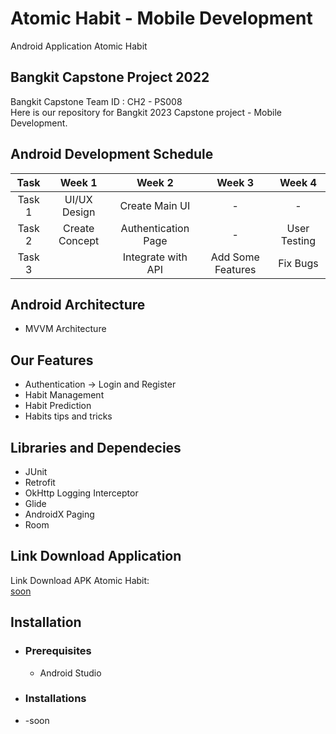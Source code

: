 # Atomic Habit - Mobile Development
Android Application Atomic Habit

## Bangkit Capstone Project 2022

Bangkit Capstone Team ID : CH2 - PS008 <br>
Here is our repository for Bangkit 2023 Capstone project - Mobile Development.

## Android Development Schedule
|  Task  |     Week 1     |       Week 2        |            Week 3          |            Week 4          |
| :----: | :------------: | :-----------------: | :------------------------: | :------------------------: |
| Task 1 | UI/UX Design   | Create Main UI      | -                          | -                          |  
| Task 2 | Create Concept | Authentication Page | -                          | User Testing               | 
| Task 3 |                | Integrate with API  | Add Some Features          | Fix Bugs                   |

## Android Architecture
- MVVM Architecture

## Our Features 
- Authentication -> Login and Register
- Habit Management
- Habit Prediction
- Habits tips and tricks

## Libraries and Dependecies 
- JUnit  
- Retrofit
- OkHttp Logging Interceptor
- Glide
- AndroidX Paging
- Room

## Link Download Application
Link Download APK Atomic Habit:<br>
[soon](-)

## Installation
 * ### Prerequisites
    - Android Studio
 * ### Installations
 * -soon

